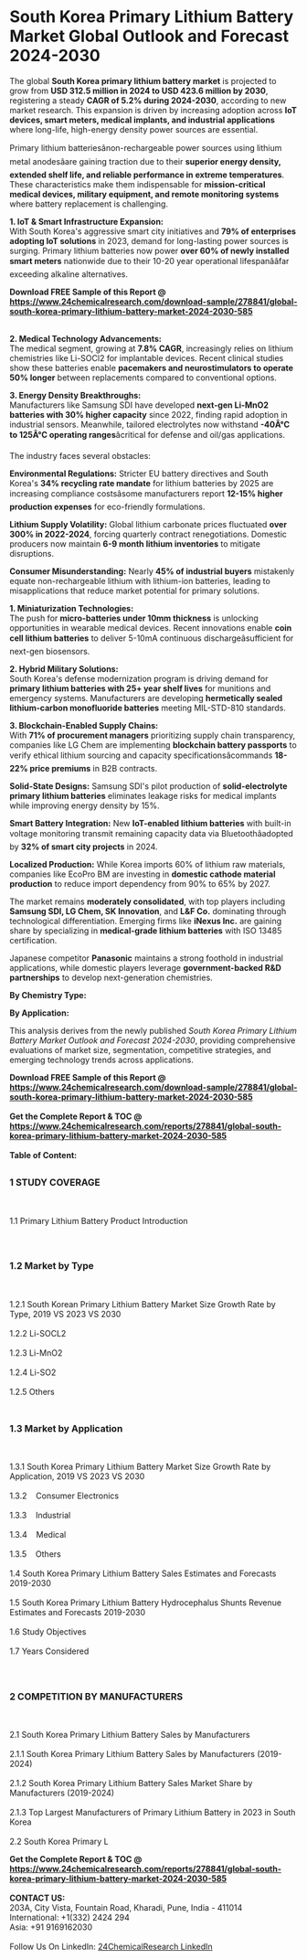 <h1>South Korea Primary Lithium Battery  Market Global Outlook and Forecast 2024-2030</h1><p>The global <strong>South Korea primary lithium battery market</strong> is projected to grow from <strong>USD 312.5 million in 2024 to USD 423.6 million by 2030</strong>, registering a steady <strong>CAGR of 5.2% during 2024-2030</strong>, according to new market research. This expansion is driven by increasing adoption across <strong>IoT devices, smart meters, medical implants, and industrial applications</strong> where long-life, high-energy density power sources are essential.</p><p>Primary lithium batteriesânon-rechargeable power sources using lithium metal anodesâare gaining traction due to their <strong>superior energy density, extended shelf life, and reliable performance in extreme temperatures</strong>. These characteristics make them indispensable for <strong>mission-critical medical devices, military equipment, and remote monitoring systems</strong> where battery replacement is challenging.</p><p><strong>1. IoT &amp; Smart Infrastructure Expansion:</strong><br>
With South Korea's aggressive smart city initiatives and <strong>79% of enterprises adopting IoT solutions</strong> in 2023, demand for long-lasting power sources is surging. Primary lithium batteries now power <strong>over 60% of newly installed smart meters</strong> nationwide due to their 10-20 year operational lifespanââfar exceeding alkaline alternatives.</p><div><b>Download FREE Sample of this Report @ 
            <a href="https://www.24chemicalresearch.com/download-sample/278841/global-south-korea-primary-lithium-battery-market-2024-2030-585">
            https://www.24chemicalresearch.com/download-sample/278841/global-south-korea-primary-lithium-battery-market-2024-2030-585</a></b></div><br><p><strong>2. Medical Technology Advancements:</strong><br>
The medical segment, growing at <strong>7.8% CAGR</strong>, increasingly relies on lithium chemistries like Li-SOCl2 for implantable devices. Recent clinical studies show these batteries enable <strong>pacemakers and neurostimulators to operate 50% longer</strong> between replacements compared to conventional options.</p><p><strong>3. Energy Density Breakthroughs:</strong><br>
Manufacturers like Samsung SDI have developed <strong>next-gen Li-MnO2 batteries with 30% higher capacity</strong> since 2022, finding rapid adoption in industrial sensors. Meanwhile, tailored electrolytes now withstand <strong>-40Â°C to 125Â°C operating ranges</strong>âcritical for defense and oil/gas applications.</p><p>The industry faces several obstacles:</p><p><strong>Environmental Regulations:</strong> Stricter EU battery directives and South Korea's <strong>34% recycling rate mandate</strong> for lithium batteries by 2025 are increasing compliance costsâsome manufacturers report <strong>12-15% higher production expenses</strong> for eco-friendly formulations.</p><p><strong>Lithium Supply Volatility:</strong> Global lithium carbonate prices fluctuated <strong>over 300% in 2022-2024</strong>, forcing quarterly contract renegotiations. Domestic producers now maintain <strong>6-9 month lithium inventories</strong> to mitigate disruptions.</p><p><strong>Consumer Misunderstanding:</strong> Nearly <strong>45% of industrial buyers</strong> mistakenly equate non-rechargeable lithium with lithium-ion batteries, leading to misapplications that reduce market potential for primary solutions.</p><p><strong>1. Miniaturization Technologies:</strong><br>
The push for <strong>micro-batteries under 10mm thickness</strong> is unlocking opportunities in wearable medical devices. Recent innovations enable <strong>coin cell lithium batteries</strong> to deliver 5-10mA continuous dischargeâsufficient for next-gen biosensors.</p><p><strong>2. Hybrid Military Solutions:</strong><br>
South Korea's defense modernization program is driving demand for <strong>primary lithium batteries with 25+ year shelf lives</strong> for munitions and emergency systems. Manufacturers are developing <strong>hermetically sealed lithium-carbon monofluoride batteries</strong> meeting MIL-STD-810 standards.</p><p><strong>3. Blockchain-Enabled Supply Chains:</strong><br>
With <strong>71% of procurement managers</strong> prioritizing supply chain transparency, companies like LG Chem are implementing <strong>blockchain battery passports</strong> to verify ethical lithium sourcing and capacity specificationsâcommands <strong>18-22% price premiums</strong> in B2B contracts.</p><p><strong>Solid-State Designs:</strong> Samsung SDI's pilot production of <strong>solid-electrolyte primary lithium batteries</strong> eliminates leakage risks for medical implants while improving energy density by 15%.</p><p><strong>Smart Battery Integration:</strong> New <strong>IoT-enabled lithium batteries</strong> with built-in voltage monitoring transmit remaining capacity data via Bluetoothâadopted by <strong>32% of smart city projects</strong> in 2024.</p><p><strong>Localized Production:</strong> While Korea imports 60% of lithium raw materials, companies like EcoPro BM are investing in <strong>domestic cathode material production</strong> to reduce import dependency from 90% to 65% by 2027.</p><p>The market remains <strong>moderately consolidated</strong>, with top players including <strong>Samsung SDI, LG Chem, SK Innovation</strong>, and <strong>L&amp;F Co.</strong> dominating through technological differentiation. Emerging firms like <strong>iNexus Inc.</strong> are gaining share by specializing in <strong>medical-grade lithium batteries</strong> with ISO 13485 certification.</p><p>Japanese competitor <strong>Panasonic</strong> maintains a strong foothold in industrial applications, while domestic players leverage <strong>government-backed R&amp;D partnerships</strong> to develop next-generation chemistries.</p><p><strong>By Chemistry Type:</strong></p><p><strong>By Application:</strong></p><p>This analysis derives from the newly published <em>South Korea Primary Lithium Battery Market Outlook and Forecast 2024-2030</em>, providing comprehensive evaluations of market size, segmentation, competitive strategies, and emerging technology trends across applications.</p><div><b>Download FREE Sample of this Report @ 
            <a href="https://www.24chemicalresearch.com/download-sample/278841/global-south-korea-primary-lithium-battery-market-2024-2030-585">
            https://www.24chemicalresearch.com/download-sample/278841/global-south-korea-primary-lithium-battery-market-2024-2030-585</a></b></div><br><div><b>Get the Complete Report & TOC @ 
            <a href="https://www.24chemicalresearch.com/reports/278841/global-south-korea-primary-lithium-battery-market-2024-2030-585">
            https://www.24chemicalresearch.com/reports/278841/global-south-korea-primary-lithium-battery-market-2024-2030-585</a></b></div><br>
            <b>Table of Content:</b><p><h2><span style="font-size:16px"><strong>1 STUDY COVERAGE</strong></span></h2><br />
<p>1.1 Primary Lithium Battery  Product Introduction</p><br />
<h2><span style="font-size:16px"><strong>1.2 Market by Type</strong></span></h2><br />
<p>1.2.1 South Korean Primary Lithium Battery  Market Size Growth Rate by Type, 2019 VS 2023 VS 2030<br /><br />
1.2.2 Li-SOCL2&nbsp;&nbsp; &nbsp;<br /><br />
1.2.3 Li-MnO2<br /><br />
1.2.4 Li-SO2<br /><br />
1.2.5 Others<br /><br />
<h2><span style="font-size:16px"><strong>1.3 Market by Application</strong></span></h2><br />
<p>1.3.1 South Korea Primary Lithium Battery  Market Size Growth Rate by Application, 2019 VS 2023 VS 2030<br /><br />
1.3.2&nbsp;&nbsp; &nbsp;Consumer Electronics<br /><br />
1.3.3&nbsp;&nbsp; &nbsp;Industrial<br /><br />
1.3.4&nbsp;&nbsp; &nbsp;Medical<br /><br />
1.3.5&nbsp;&nbsp; &nbsp;Others<br /><br />
1.4 South Korea Primary Lithium Battery  Sales Estimates and Forecasts 2019-2030<br /><br />
1.5 South Korea Primary Lithium Battery  Hydrocephalus Shunts Revenue Estimates and Forecasts 2019-2030<br /><br />
1.6 Study Objectives<br /><br />
1.7 Years Considered</p><br />
<h2><span style="font-size:16px"><strong>2 COMPETITION BY MANUFACTURERS</strong></span></h2><br />
<p>2.1 South Korea Primary Lithium Battery  Sales by Manufacturers<br /><br />
2.1.1 South Korea Primary Lithium Battery  Sales by Manufacturers (2019-2024)<br /><br />
2.1.2 South Korea Primary Lithium Battery  Sales Market Share by Manufacturers (2019-2024)<br /><br />
2.1.3 Top Largest Manufacturers of Primary Lithium Battery  in 2023 in South Korea<br /><br />
2.2 South Korea Primary L</p><div><b>Get the Complete Report & TOC @ 
            <a href="https://www.24chemicalresearch.com/reports/278841/global-south-korea-primary-lithium-battery-market-2024-2030-585">
            https://www.24chemicalresearch.com/reports/278841/global-south-korea-primary-lithium-battery-market-2024-2030-585</a></b></div><br><b>CONTACT US:</b><br>
            203A, City Vista, Fountain Road, Kharadi, Pune, India - 411014<br>
            International: +1(332) 2424 294<br>
            Asia: +91 9169162030 <br><br>
            Follow Us On LinkedIn: <a href="https://www.linkedin.com/company/24chemicalresearch/">24ChemicalResearch LinkedIn</a>